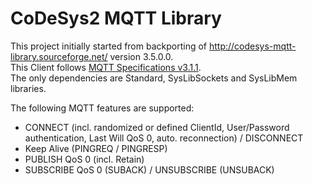 # CoDeSys2 MQTT Library
This project initially started from backporting of http://codesys-mqtt-library.sourceforge.net/ version 3.5.0.0.  
This Client follows [MQTT Specifications v3.1.1](http://docs.oasis-open.org/mqtt/mqtt/v3.1.1/mqtt-v3.1.1.html).  
The only dependencies are Standard, SysLibSockets and SysLibMem libraries.

The following MQTT features are supported:
- CONNECT (incl. randomized or defined ClientId, User/Password authentication, Last Will QoS 0, auto. reconnection) / DISCONNECT
- Keep Alive (PINGREQ / PINGRESP)
- PUBLISH QoS 0 (incl. Retain)
- SUBSCRIBE  QoS 0 (SUBACK) / UNSUBSCRIBE (UNSUBACK)
